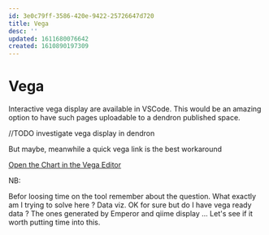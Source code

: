 ```yaml
---
id: 3e0c79ff-3586-420e-9422-25726647d720
title: Vega
desc: ''
updated: 1611680076642
created: 1610890197309
---
```


# Vega

Interactive vega display are available in VSCode.
This would be an amazing option to have such pages uploadable to a dendron published space.

//TODO investigate vega display in dendron

But maybe, meanwhile a quick vega link is the best workaround

[Open the Chart in the Vega Editor](https://vega.github.io/editor/#/url/vega/N4IgJAzgxgFgpgWwIYgFwhgF0wBwqgegIDc4BzJAOjIEtMYBXAI0poHsDp5kTykSArJQBWENgDsQAGhAATONABONHJnaT0AQQAEUJABs442UkXbiNCAwM0AXkjUTtbAGbaTNfQE9dMJOLIFbUw2YPhtAGUAMgAFbQEABgTtCBpxKDhtACYkhMppEBwkWVk0sjQBGVSycQMINABtUFqEODQQCEw4HALiAwY21ABGADYAXylmpFb21xcIOExe-sGhhImpmfQAdxpZegKGHBMu9s7u7QAqeKztAGpnF3nFq+0hoZANkBbBjDgaMhYQ7HBy-c44V4CT6Tb7TMGwRBtGR9fQDdo4NIAay8cH0+jY2zIijgRgKTDSsjQoDSOAYS3QC0MUCWMjYqnU9VQDUKWJxeIJRJJkhkTFRcDYin8gTJigJ4lFA0FpJktMUOEMSuFhQYasMEqlSJAxNkCsNxsFXgKxr5+O2pqtcFkNoFxOVHRwcGZkv0IAAumMxr6ZCcUFzNmCcIkEodFD70CHOJGkgBaHJJShQCDEAouCXIemgTBeD3tTPZlWmBZUkBQfFV9DiBgIJhwRQFE6-DufCYgTCS8QQXOKBCNQvF367YwEgpiRQFkAuGi4ynx0EFCXyNvoJDQIylALQkBsznc-RIcpBhdL-SyE81uttS87xqFYnZ-0wosl9BDhAMM8FHAAAeOBbnIDhNpQoFwMQ2gAPzaAAFCckG1mwCzaMm7gQQgUFvgAlNoBDYZgkHQbBqDaNGMjPugKJol8X6-L+-4oDIwGge0OKmMhOGUB2+EFLRIDcW2jHju0aitAw4h0Dm14ruBpwyDJdB3qJBTbCSmJ+jRd7bNRIDbB8H5jt+C55qxgEgWBUlwAA8k8CyYIhADkJheK5UgkZBBmCXp7QGdCZm-HZqksley7tF2KmyZgd4ebpIC0dysiGbIJmBoGVR6IYJ7hlxBRMe0TD+JSwZsMgaTViGZxJoZi5RfGhmzvSfYDD2-bSqgoDgtW1S1HGHRdD0AZfD8pZsPibYyMV6D6GkcCmAUtbTD0qDtXAMhdYMvUIlsvUAoNZz7W0AYVVVGgNMmeQJCMUgJA9lB3f6l4anu+VXnik3TUVdCGO0AAiSCeD4ADCfgBFtkSxPESR-ZghgAGISJgER2KsWSzf9DnKEY9IgIYLgRWoiNwDExT7uUqA5KyTmLGgQyVEeePiATIQ9LNEnoESxRLmz7Y0MSzLqO0MASnYqMGAUvOlPjAAyRhkAcNOJDIsv85gAAqMA0FAmLiAonJrDIv4OO0ACknxvUgXhsHS1ZQFNTYDozFYlGUjMCD2yCKJin1zSARL25zC6yiOPULkgGTzrVDL1QUE10Ss9Tq7KRxMJa6AaedHQSvOjU3tFfEaayiibtFCgZMYns9nHTSwlsIDIEBM724oGTtPRChFf2g55qOvbc8lZCChQylHngL4t0lhe3i+XaveNcKBdpqe9n3v6D4HCwAI4DOkhqdKY9KPcNbIVAAzAFOzaY2I7ieZLEAexNnF10dmIUUxJs5QoneY9N49wfK4S0nAA2TZXgAHZ-LJU5EpM6n5h5hTiocOK6klozSMtpWeCl36GhSkZQyxk-SP2YpZF+IAOK2RoK0RyzwXLuVtl5EBlA-JCXgUFMh7RFz6C6Fg6h79IIdm0AAHhIkgNyLdXL4QaAkX0lAW4AH0uxZUvNAAwPcwyN1+K3Lm5lSrGHbJVEGGhQBx2weA9ec9AotXzmgTanUDT9RGv1I60sGSuLGk+ICWiG4S3xu0ImEUNEA2zn9fWnIXB1C2nIEx1VUDRP0AsGQZ4Wz6Aph7A8qAAAcps8zm3QBbNiFlhwOC1sg2hhpSZhMOjUDxhRTD4z-pgw8NS4CaACGEs+7TNALRqO0ZQgISY4wABpoGTHk3sOMACaEysbTLJijNm6NbCrHWDCAJAt0AcxnLlXRET-ZoCSSkuJl1jkxPyWUgmFsmA5gKdrSpMxUlIHSX0o6QS4DE0AukNg8hqxpNxJyUARwuyR1bpHUJBzTZ4OTmKMkZU0BnzmM5Nx9ShoIFRjAXipFcLd0ItcFFDNc5smjnQLOdTjqri6DiyC+KxHaByfBIBlFoxjQDJeX2RztGB2FhFFw4caoOFDCAbu9QexGCdv8yO+NWzVghXtTR7Q9GRSLjsQyRL5wDQaZitm2KUK4QEq8TV3YZC7H2DAfq+zlUIqMcMOmDCJlDB7BSjo1rwkwqanINlMh4AAiBJC91IlbUriGA61FqBkzOpkE7RQhtFAACU+YMGBaKlYaAsg9hCFNNQ61KUNLsija5tLDWgm8q5Yp2hblVtkN5C2MyZHANcgAHWbeIVywCzYuQNZQbu5a7iUCyBbGRpqQCgrXJHXhcZFVhJrFNCU8kvXd27ByrKQA/view)


NB:  

Befor loosing time on the tool remember about the question. What exactly am I trying to solve here ?
Data viz. OK for sure but do I have vega ready data ? The ones generated by Emperor and qiime display ... 
Let's see if it worth putting time into this.
